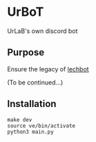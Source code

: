 # UrBoT

UrLaB's own discord bot

## Purpose

Ensure the legacy of [lechbot](https://github.com/UrLab/lechbot)

(To be continued...)

## Installation

```
make dev
source ve/bin/activate
python3 main.py
```
